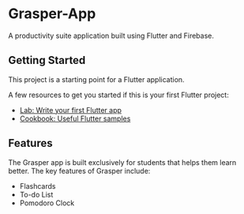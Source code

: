 # Grasper-App


A productivity suite application built using Flutter and Firebase. 

## Getting Started

This project is a starting point for a Flutter application.

A few resources to get you started if this is your first Flutter project:

- [Lab: Write your first Flutter app](https://flutter.dev/docs/get-started/codelab)
- [Cookbook: Useful Flutter samples](https://flutter.dev/docs/cookbook)

## Features

The Grasper app is built exclusively for students that helps them learn better.
The key features of Grasper include:
- Flashcards
- To-do List
- Pomodoro Clock
